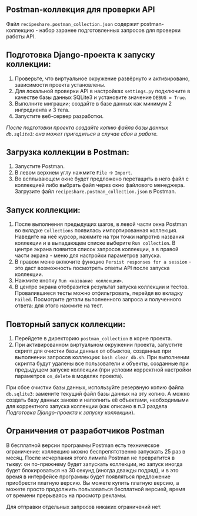## Postman-коллекция для проверки API

Файл `recipeshare.postman_collection.json` содержит postman-коллекцию - набор заранее подготовленных запросов для проверки работы API.

## Подготовка Django-проекта к запуску коллекции:
1. Проверьте, что виртуальное окружение развёрнуто и активировано, зависимости проекта установлены.
2. Для локальной проверки API в настройках `settings.py` подключите в качестве базы данных SQLite3
и установите значение `DEBUG = True`.
3. Выполните миграции; создайте в базе данных как минимум 2 ингредиента и 3 тега.
4. Запустите веб-сервер разработки.

*После подготовки проекта создайте копию файла базы данных `db.sqlite3`:
она может пригодиться в случае сбоя в работе.*

## Загрузка коллекции в Postman:

1. Запустите Postman.
2. В левом верхнем углу нажмите `File` -> `Import`.
3. Во всплывающем окне будет предложено перетащить в него файл с коллекцией либо выбрать файл через окно файлового менеджера.
Загрузите файл `recipeshare.postman_collection.json` в Postman.

## Запуск коллекции:

1. После выполнения предыдущих шагов, в левой части окна Postman во вкладке `Collections` появилась импортированная коллекция.
Наведите на неё курсор, нажмите на три точки напротив названия коллекции и в выпадающем списке выберите `Run collection`. В центре экрана появится список запросов коллекции,
а в правой части экрана - меню для настройки параметров запуска.
2. В правом меню включите функцию `Persist responses for a session` - это даст возможность посмотреть ответы API после запуска коллекции.
3. Нажмите кнопку `Run <название коллекции>`.
4. В центре экрана отобразится результат запуска коллекции и тестов. Провалившиеся тесты можно отфильтровать, перейдя во вкладку `Failed`.
Посмотрите детали выполненного запроса и полученного ответа: для этого нажмите на тест.

## Повторный запуск коллекции:
1. Перейдете в директорию `postman_collection` в корне проекта.
2. При активированном виртуальном окружении проекта, запустите скрипт для очистки базы данных от объектов, созданных при выполнении запросов коллекции: `bash clear_db.sh`.
При выполнении скрипта будут удалены все пользователи и объекты, созданные при предыдущем запуске коллекции (при условии корректной настройки параметров `on_delete` в моделях проекта).

При сбое очистки базы данных, используйте резервную копию файла `db.sqlite3`: замените текущий файл базы данных на эту копию.
А можно создать базу данных заново и наполнить её объектами, необходимыми для корректного запуска коллекции (как описано в п.3 раздела _Подготовка Django-проекта к запуску коллекции_).

## Ограничения от разработчиков Postman
В бесплатной версии программы Postman есть техническое ограничение: коллекцию можно беспрепятственно запускать 25 раз в месяц.
После исчерпания этого лимита Postman не превратится в тыкву: он по-прежнему будет запускать коллекции, но запуск иногда будет блокироваться на 30 секунд (иногда дважды подряд), и в это время в интерфейсе программы будет появляться предложение приобрести платную версию.
Вы можете купить платную версию, а можете просто продолжить пользоваться бесплатной версией, время от времени прерываясь на просмотр рекламы.

Для отправки отдельных запросов никаких ограничений нет.
